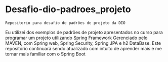 # Desafio-dio-padroes_projeto

    Repositorio para desafio de padrões de projeto da DIO
  
Eu utilizei dos exemplos de padrões de projeto apresentados no curso para programar um projeto utilizando Spring Framework Gerenciado pelo MAVEN, com Spring web, Spring Security, Spring JPA e h2 DataBase.
Este repositório continuará sendo atualizado com intuito de aprender mais e me tornar mais familiar com o Spring Boot
